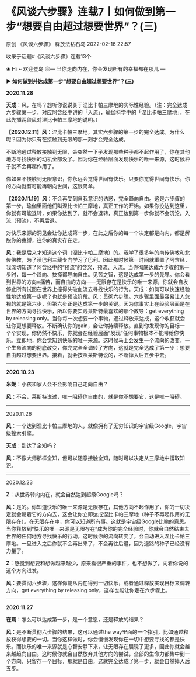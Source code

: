 # 《风谈六步骤》连载7丨如何做到第一步“想要自由超过想要世界”？(三)

原创 《风谈六步骤》 释放法钻石岛 2022-02-16 22:57

收录于话题#《风谈六步骤》连载13个

❀ Hi ~ 欢迎登岛 ❀—  当你走向内在，你会发现所有的幸福都在那儿 —

 




 




**► 如何做到并达成第一步“想要自由超过想要世界”？(三)**

**2020.11.28**

**天成**：风，在吗？想听你说说关于涅比卡帕三摩地的实际性经验。（注：完全达成六步骤第一步，对应阿含经中讲的「入流」，瑜伽科学中的「涅比卡帕三摩地」，在此先插两段风对涅比卡帕三摩地的说明。）

**【2020.12.11】风**：涅比卡帕三摩地，其实六步骤的第一步的完全达成。为什么呢？因为你只有在接触到无限的那一刻才会完全达成。

不断地通过释放接触到无限，会突然一下子发现那些种子都不起作用了，你在其他地方寻找快乐的动机全部没了。因为你在经验层面发现快乐的唯一来源，这时候种子就不会再起作用了。

你如果不接触到无限意识，你永远会觉得世间有快乐。只要你觉得世间有快乐，你的方向就有可能再朝向世间，这很简单。

**【2020.11.19】风**：不会再受到自我意识的诱惑，完全趋向自由。这是六步骤的第一步，瑜伽里面他们叫涅比卡帕三摩地，真正工作的开始。如果你没达到这里，你就有可能退转，如果你达到了，就不会退转，真正达到第一步你就不会沉沦。入流（预流），不再后退。

对快乐来源的洞见会让你达成第一步，在此之后你的每一个决定都是向内，都是解脱你的束缚，往你的真实存在走。


**风**：我是后来才知道这个词（涅比卡帕三摩地）的。我学了很多年的南传佛教和北传佛教，为了读巴利三藏专门学习了巴利。因此那时候第一时间就重置了阿含经，我深切知道了阿含经中的“预流”的含义，预流、入流。当你彻底达成六步骤的第一步时，每一个趋向、抉择都导向自由。见苦之智，这是达成第一步的先导。你会看到世界的方向=痛苦，而自由的方向——无限存在是快乐的唯一来源，你就会自发停止所有试图在世界上撞得头破血流去寻找快乐的行为。天成：如何可以快速经验性地达成第一步呢？也就是预流阶段。风：贯彻六步骤。六步骤里面最容易让人忽视的就是第六步，但第六步正是达成第一步的关键。因为你事实上在经验层面是在世界的方向寻找快乐，所以你要实践莱斯特最喜欢的那个教导：get everything by releasing only。当你每一次想要一个事物，通过释放来达成，这个收获就会让你更想要释放。不断确认你的gain，会让你持续释放。直到你发现你的目标一个个实现，你仍然不快乐，你就会在经验层面“发现”任何事物根本不能带给你快乐。立即地，你会觉知到快乐的唯一来源。这时候马上会发生一个流向的改变，一个生命流向的彻底改变，你完完全全调转了方向，这就是完全达成了第一步：想要自由超过想要世界。接着，就会按照莱斯特说的，不断掉入后五步中去。


________________________________________


**2020.10.23**

**米妮**：小孩和家人会不会影响自己走向自由？

**风**：不会，莱斯特说过，唯一阻碍你自由的，就是你不想要它，这是唯一阻碍。


________________________________________


2020.11.26

**风**：一个达到涅比卡帕三摩地的人，就像拥有了无穷知识的宇宙级Google，宇宙级搜索引擎。

**天成**：到达了全知吗？

**风**：不像大师那样全知，但可以随意接触全知，随时可以决定从三摩地中攫取知识。


________________________________________


2020.12.23

**Z**：从世界转向内在，就会自然达到超级Google吗？

**风**：是的。你知道快乐的唯一来源是无限存在，其他方向不起作用了，你的一切决定就会朝着它的方向去，这会让你立即达成涅比卡帕三摩地（种子不再起作用的无限存在）。在无限存在中，你可以知道所有事。这就是宇宙级Google比喻的意思。当你释放到“快乐的唯一来源是无限存在”成为你的完全经验时，你就会自然结束去世界的任何地方寻找快乐的行动。这时候你的流向转变了，会自动进入涅比卡帕三摩地。一旦进入之后你就不会再出来了，不会再往后退，因为退路的种子已经没有力量了。

**Z**：感觉到想要和想做越来越少，原来看很严重的事件，也不想做了。向着你说的这个方向进发。

**风**：要贯彻六步骤，这样你能从内在得到一切快乐，或者通过释放实现目标来调转方向，get everything by releasing only，这样也能让你走在六步骤上。


________________________________________


**2020.11.27**

**在焉**：怎么可以达成第一步，是一个意愿，还是释放的结果？

**风**：是不断贯彻六步骤的结果，这可以通过the way里面的一个指引，比如通过释放获得想要的一切。当你这样做时，你会慢慢发现你在一切中想要寻找的都是快乐。而快乐的唯一来源就是心智安静下来，让无限存在展现了更多，因此你就会越来越趋向自由。这时候你就会自然放弃其他方向的尝试，全部的生命力都集中到一个方向，只留存一个目标，那就是自由，这就完全达成了第一步，就会自然掉入后五步。